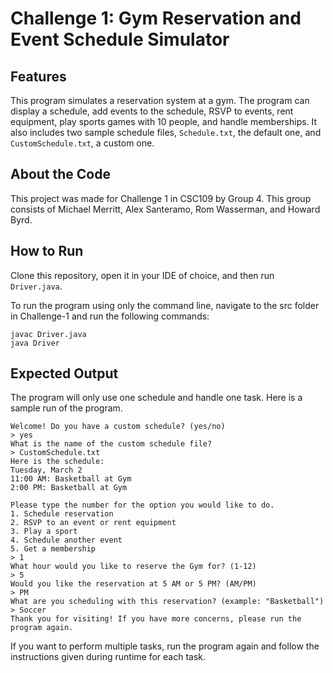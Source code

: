 # Challenge 1: Gym Reservation and Event Schedule Simulator

## Features

This program simulates a reservation system at a gym. The program can display a schedule, add events to the schedule, RSVP to events, rent equipment, play sports games with 10 people, and handle memberships. It also includes two sample schedule files, ``Schedule.txt``, the default one, and ``CustomSchedule.txt``, a custom one.

## About the Code

This project was made for Challenge 1 in CSC109 by Group 4. This group consists of Michael Merritt, Alex Santeramo, Rom Wasserman, and Howard Byrd.

## How to Run

Clone this repository, open it in your IDE of choice, and then run ``Driver.java``.

To run the program using only the command line, navigate to the src folder in Challenge-1 and run the following commands:

```
javac Driver.java
java Driver
```

## Expected Output

The program will only use one schedule and handle one task. Here is a sample run of the program.

```
Welcome! Do you have a custom schedule? (yes/no)
> yes
What is the name of the custom schedule file?
> CustomSchedule.txt
Here is the schedule:
Tuesday, March 2
11:00 AM: Basketball at Gym
2:00 PM: Basketball at Gym

Please type the number for the option you would like to do.
1. Schedule reservation
2. RSVP to an event or rent equipment
3. Play a sport
4. Schedule another event
5. Get a membership
> 1
What hour would you like to reserve the Gym for? (1-12)
> 5
Would you like the reservation at 5 AM or 5 PM? (AM/PM)
> PM
What are you scheduling with this reservation? (example: "Basketball")
> Soccer
Thank you for visiting! If you have more concerns, please run the program again.
```

If you want to perform multiple tasks, run the program again and follow the instructions given during runtime for each task.
